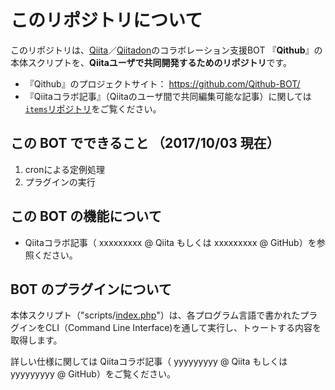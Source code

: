 # このリポジトリについて

このリポジトリは、[Qiita](https://qiita.com/)／[Qiitadon](https://qiitadon.com/)のコラボレーション支援BOT 『**Qithub**』の本体スクリプトを、**Qiitaユーザで共同開発するためのリポジトリ**です。

- 『Qithub』のプロジェクトサイト： https://github.com/Qithub-BOT/
- 『Qiitaコラボ記事』（Qiitaのユーザ間で共同編集可能な記事）に関しては[`items`リポジトリ](https://github.com/Qithub-BOT/items)をご覧ください。

## この BOT でできること （2017/10/03 現在）

1. cronによる定例処理
2. プラグインの実行

## この BOT の機能について

- Qiitaコラボ記事（ xxxxxxxxx @ Qiita もしくは xxxxxxxxx @ GitHub）を参照ください。

## BOT のプラグインについて

本体スクリプト（"scripts/[index.php](https://github.com/Qithub-BOT/scripts/blob/master/index.php)"）は、各プログラム言語で書かれたプラグインをCLI（Command Line Interface)を通して実行し、トゥートする内容を取得します。

詳しい仕様に関しては Qiitaコラボ記事（ yyyyyyyyy @ Qiita もしくは yyyyyyyyy @ GitHub）をご覧ください。


